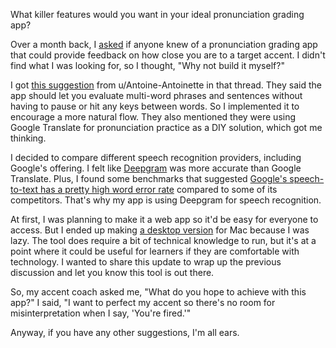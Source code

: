 What killer features would you want in your ideal pronunciation grading app?

Over a month back, I [asked](https://old.reddit.com/r/languagelearning/comments/1cd0b5c/seeking_a_pronunciation_grader_that_allows_any/) if anyone knew of a pronunciation grading app that could provide feedback on how close you are to a target accent. I didn't find what I was looking for, so I thought, "Why not build it myself?"

I got [this suggestion](https://old.reddit.com/r/languagelearning/comments/1cd0b5c/seeking_a_pronunciation_grader_that_allows_any/l19l2i1/) from u/Antoine-Antoinette in that thread. They said the app should let you evaluate multi-word phrases and sentences without having to pause or hit any keys between words. So I implemented it to encourage a more natural flow. They also mentioned they were using Google Translate for pronunciation practice as a DIY solution, which got me thinking.

I decided to compare different speech recognition providers, including Google's offering. I felt like [Deepgram](https://deepgram.com/) was more accurate than Google Translate. Plus, I found some benchmarks that suggested [Google's speech-to-text has a pretty high word error rate](https://github.com/Picovoice/speech-to-text-benchmark?tab=readme-ov-file#word-error-rate-wer:~:text=to%2DText%20Enhanced-,6.2%25,-13.0%25) compared to some of its competitors. That's why my app is using Deepgram for speech recognition.

At first, I was planning to make it a web app so it'd be easy for everyone to access. But I ended up making [a desktop version](https://github.com/8ta4/accent) for Mac because I was lazy. The tool does require a bit of technical knowledge to run, but it's at a point where it could be useful for learners if they are comfortable with technology. I wanted to share this update to wrap up the previous discussion and let you know this tool is out there.

So, my accent coach asked me, "What do you hope to achieve with this app?" I said, "I want to perfect my accent so there's no room for misinterpretation when I say, 'You're fired.'"

Anyway, if you have any other suggestions, I'm all ears.
